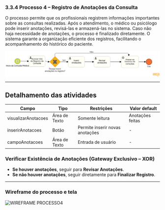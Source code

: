 ### 3.3.4 Processo 4 – Registro de Anotações da Consulta

O processo permite que os profissionais registrem informações importantes sobre as consultas realizadas. Após o atendimento, o médico ou psicólogo pode inserir anotações, revisá-las e armazená-las no sistema. Caso não haja necessidade de anotações, o processo é finalizado diretamente. O sistema garante a organização eficiente dos registros, facilitando o acompanhamento do histórico do paciente.  

![Exemplo de um Modelo BPMN do PROCESSO 4](images/modeloRegistro_Consulta.png)  


---

## Detalhamento das atividades


| **Campo**             | **Tipo**       | **Restrições**                   | **Valor default**     |  
|----------------------|---------------|---------------------------------|----------------------|  
| visualizarAnotacoes | Área de Texto  | Somente leitura                 | Anotações feitas    |  
| inserirAnotacoes    | Botão          | Permite inserir novas anotações | - |  
| campoAnotacoes      | Área de Texto  | Entrada de usuário              | - |  


### **Verificar Existência de Anotações (Gateway Exclusivo – XOR)**  

- **Se houver anotações**, seguir para **Revisar Anotações**.  
- **Se não houver anotações**, seguir diretamente para **Finalizar Registro**.  

---
### **Wireframe do processo e tela**  

![WIREFRAME PROCESSO4](images/)  

